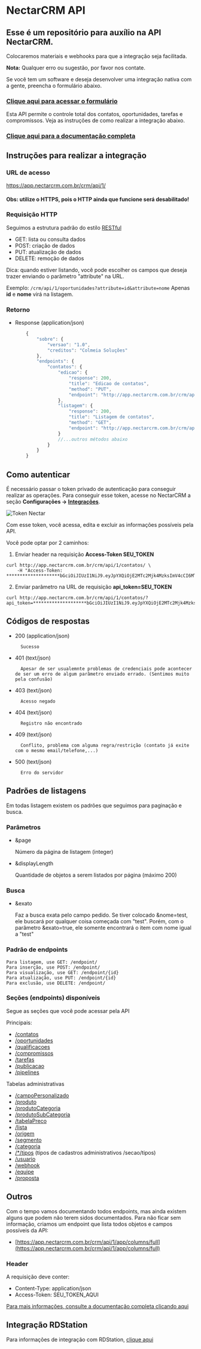# NectarCRM API

##  Esse é um repositório para auxílio na **API NectarCRM**.
  Colocaremos materiais e webhooks para que a integração seja facilitada.

  **Nota:** Qualquer erro ou sugestão, por favor nos contate.
  
Se você tem um software e deseja desenvolver uma integração nativa com a gente, preencha o formulário abaixo.

### [Clique aqui para acessar o formulário](https://docs.google.com/forms/d/1_aC8gHnGuGS-QpvGoPQC3xwDCa53wwHapWdBP8qy0YU/edit)


Esta API permite o controle total dos contatos, oportunidades, tarefas e compromissos. Veja as instruções de como realizar a integração abaixo.

### [Clique aqui para a documentação completa](http://docs.nectarcrm.apiary.io)

## Instruções para realizar a integração

### URL de acesso
https://app.nectarcrm.com.br/crm/api/1/

#### Obs: utilize o **HTTPS**, pois o HTTP ainda que funcione será desabilitado!

### Requisição HTTP

Seguimos a estrutura padrão do estilo [RESTful](https://en.wikipedia.org/wiki/Representational_state_transfer)

- GET: lista ou consulta dados
- POST: criação de dados
- PUT: atualização de dados
- DELETE: remoção de dados

Dica: quando estiver listando, você pode escolher os campos que deseja trazer enviando o parâmetro "attribute" na URL.

Exemplo:
`/crm/api/1/oportunidades?attribute=id&attribute=nome`
Apenas **id** e **nome** virá na listagem.


### Retorno


+ Response (application/json)

    ```js
        {
            "sobre": {
                "versao": "1.0",
                "creditos": "Colmeia Soluções"
            },
            "endpoints": {
                "contatos": {
                    "edicao": {
                        "response": 200,
                        "title": "Edicao de contatos",
                        "method": "PUT",
                        "endpoint": "http://app.nectarcrm.com.br/crm/api/1/contatos/:id"
                    },
                    "listagem": {
                        "response": 200,
                        "title": "Listagem de contatos",
                        "method": "GET",
                        "endpoint": "http://app.nectarcrm.com.br/crm/api/1/contatos"
                    }
                    //...outros métodos abaixo
                }
            }
        }
    ```

## Como autenticar

É necessário passar o token privado de autenticação para conseguir realizar as operações.
Para conseguir esse token, acesse no NectarCRM a seção **Configurações -> [Integrações](https://app.nectarcrm.com.br/crm/crm/inicio#/configuracao/integracoes)**.

![Token Nectar ](token.png)

Com esse token, você acessa, edita e excluir as informações possíveis pela API.

Você pode optar por 2 caminhos:

1. Enviar header na requisição **Access-Token SEU_TOKEN**
```
curl http://app.nectarcrm.com.br/crm/api/1/contatos/ \ 
    -H "Access-Token: ********************bGciOiJIUzI1NiJ9.eyJpYXQiOjE2MTc2Mjk4MzksImV4cCI6MTYxODkyNTgzOSwidXNlckxvZ2luIjoidEB0LmNvIiwidXNlcklkIjoiNiIsInVzdWFyaW9NYXN0ZXJJZCI6IjUifQ.********************_iKOMBydcUX83lgq77h1uEQ"
```

2. Enviar parâmetro na URL de requisição **api_token=SEU_TOKEN**
```
curl http://app.nectarcrm.com.br/crm/api/1/contatos/?api_token=********************bGciOiJIUzI1NiJ9.eyJpYXQiOjE2MTc2Mjk4MzksImV4cCI6MTYxODkyNTgzOSwidXNlckxvZ2luIjoidEB0LmNvIiwidXNlcklkIjoiNiIsInVzdWFyaW9NYXN0ZXJJZCI6IjUifQ.********************_iKOMBydcUX83lgq77h1uEQ
```

## Códigos de respostas

+ 200 (application/json)

        Sucesso

+ 401 (text/json)

        Apesar de ser usualemnte problemas de credenciais pode acontecer de ser um erro de algum parâmetro enviado errado. (Sentimos muito pela confusão)

+ 403 (text/json)

        Acesso negado

+ 404 (text/json)

        Registro não encontrado

+ 409 (text/json)

        Conflito, problema com alguma regra/restrição (contato já exite com o mesmo email/telefone,...)

+ 500 (text/json)

        Erro do servidor

## Padrões de listagens

Em todas listagem existem os padrões que seguimos para paginação e busca.

### Parâmetros
+ &page 

    Número da página de listagem (integer)
    
+ &displayLength

    Quantidade de objetos a serem listados por página (máximo 200)
    
### Busca

+ &exato

    Faz a busca exata pelo campo pedido. Se tiver colocado &nome=test, ele buscará por qualquer coisa começada com "test". Porém, com o parâmetro &exato=true, ele somente encontrará o item com nome igual a "test"


### Padrão de endpoints
    Para listagem, use GET: /endpoint/
    Para inserção, use POST: /endpoint/
    Para visualização, use GET: /endpoint/{id}
    Para atualização, use PUT: /endpoint/{id}
    Para exclusão, use DELETE: /endpoint/
    
    
### Seções (endpoints) disponíveis

Segue as seções que você pode acessar pela API

Principais:

- [/contatos](./docs/contato)
- [/oportunidades](./docs/oportunidade)
- [/qualificacoes](./docs/qualificacao)
- [/compromissos](./docs/compromisso)
- [/tarefas](./docs/tarefa)
- [/publicacao](./docs/publicacao)
- [/pipelines](./docs/pipeline)

Tabelas administrativas
- [/campoPersonalizado](./docs/campoPersonalizado)
- [/produto](./docs/produto)
- [/produtoCategoria](./docs/produtoCategoria)
- [/produtoSubCategoria](./docs/produtoSubCategoria)
- [/tabelaPreco](./docs/tabelaPreco)
- [/lista](./docs/lista)
- [/origem](./docs/origem)
- [/segmento](./docs/segmento)
- [/categoria](./docs/categoria)
- [/*/tipos](./docs/tipos) (tipos de cadastros administrativos /secao/tipos)
- [/usuario](./docs/usuario)
- [/webhook](./docs/webhook)
- [/equipe](./docs/equipe)
- [/proposta](./docs/proposta)

## Outros
Com o tempo vamos documentando todos endpoints, mas ainda existem alguns que podem não terem sidos documentados.
Para não ficar sem informação, criamos um endpoint que lista todos objetos e campos possíveis da API:
- [https://app.nectarcrm.com.br/crm/api/1/app/columns/full](https://app.nectarcrm.com.br/crm/api/1/app/columns/full)

### Header
A requisição deve conter:

- Content-Type: application/json
- Access-Token: SEU_TOKEN_AQUI

[Para mais informações, consulte a documentação completa clicando aqui](http://docs.nectarcrm.apiary.io)

## Integração RDStation

Para informações de integração com RDStation, [clique aqui](./docs/rdstation)
